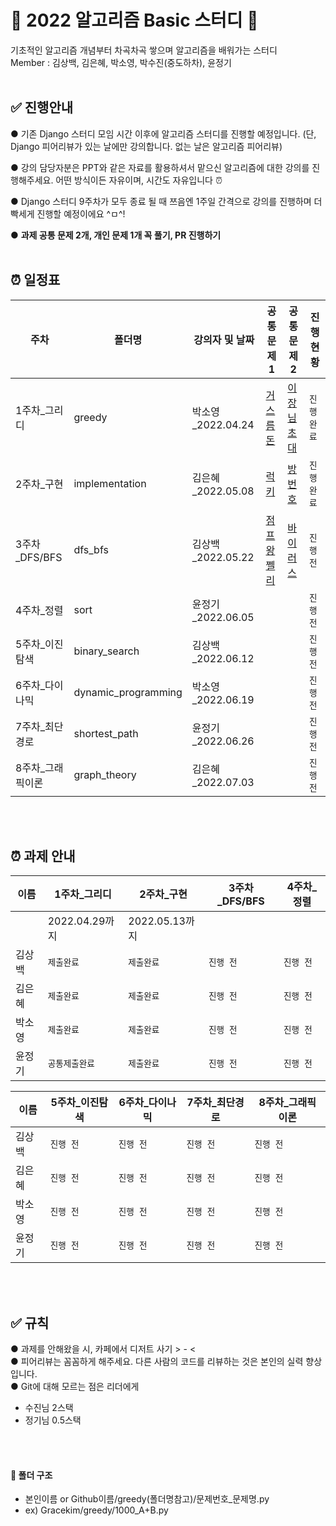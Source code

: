 # 📝 2022 알고리즘 Basic 스터디 📝

기초적인 알고리즘 개념부터 차곡차곡 쌓으며 알고리즘을 배워가는 스터디
<br />
Member : 김상백, 김은혜, 박소영, 박수진(중도하차), 윤정기
<br />
<br />

## ✅ 진행안내
● 기존 Django 스터디 모임 시간 이후에 알고리즘 스터디를 진행할 예정입니다. (단, Django 피어리뷰가 있는 날에만 강의합니다. 없는 날은 알고리즘 피어리뷰)

● 강의 담당자분은 PPT와 같은 자료를 활용하셔서 맡으신 알고리즘에 대한 강의를 진행해주세요. 어떤 방식이든 자유이며, 시간도 자유입니다 ⏰

● Django 스터디 9주차가 모두 종료 될 때 쯔음엔 1주일 간격으로 강의를 진행하며 더 빡세게 진행할 예정이에요 ^ㅁ^!

● __과제 공통 문제 2개, 개인 문제 1개 꼭 풀기, PR 진행하기__
<br />
<br />

## ⏰ 일정표
| **주차** | **폴더명**  |  강의자 및 날짜 | **공통 문제1**  | **공통 문제2**  | **진행 현황** | 
| -------- | --------- | --------------- | ------------------ | ----------------- | ------------- |
| 1주차_그리디| greedy | 박소영_2022.04.24 | [거스름돈](https://www.acmicpc.net/problem/5585) | [이장님 초대](https://www.acmicpc.net/problem/9237)| `진행 완료` |
| 2주차_구현 | implementation| 김은혜_2022.05.08 |[럭키](https://www.acmicpc.net/problem/18406) | [방 번호](https://www.acmicpc.net/problem/1475)| `진행 완료` |
| 3주차_DFS/BFS | dfs_bfs | 김상백_2022.05.22 | [점프왕 쩰리](https://www.acmicpc.net/problem/16173)| [바이러스](https://www.acmicpc.net/problem/2606)| `진행 전` |
| 4주차_정렬 | sort | 윤정기_2022.06.05 | |  | `진행 전`   |
| 5주차_이진 탐색 | binary_search | 김상백_2022.06.12 |  |  | `진행 전` |
| 6주차_다이나믹| dynamic_programming | 박소영_2022.06.19 |  |  | `진행 전`  |
| 7주차_최단경로 | shortest_path  | 윤정기_2022.06.26 |  |     | `진행 전` |
| 8주차_그래픽이론 | graph_theory | 김은혜_2022.07.03 |  |  | `진행 전`   |

<br />
<br />

## ⏰ 과제 안내
| **이름** | **1주차_그리디**  | **2주차_구현** | **3주차_DFS/BFS**  | **4주차_정렬**  | 
| -------- | --------- | -------- | --------- | --------- | 
|  | 2022.04.29까지 | 2022.05.13까지 | | |
| 김상백 | `제출완료` | `제출완료`|`진행 전` |`진행 전` |
| 김은혜 | `제출완료` | `제출완료`|`진행 전` |`진행 전` |
| 박소영 | `제출완료` | `제출완료`|`진행 전` |`진행 전` |
| 윤정기 | `공통제출완료` | `제출완료`|`진행 전` |`진행 전` |

| **이름** | **5주차_이진탐색**  | **6주차_다이나믹** | **7주차_최단경로**  | **8주차_그래픽이론**  | 
| -------- | --------- | -------- | --------- | --------- | 
| 김상백 | `진행 전` | `진행 전`|`진행 전` |`진행 전` |
| 김은혜 | `진행 전` | `진행 전`|`진행 전` |`진행 전` |
| 박소영 | `진행 전` | `진행 전`|`진행 전` |`진행 전` |
| 윤정기 | `진행 전` | `진행 전`|`진행 전` |`진행 전` |

<br />
<br />

## ✅ 규칙
● 과제를 안해왔을 시, 카페에서 디저트 사기 > - <   
● 피어리뷰는 꼼꼼하게 해주세요. 다른 사람의 코드를 리뷰하는 것은 본인의 실력 향상입니다.   
● Git에 대해 모르는 점은 리더에게    

- 수진님 2스택
- 정기님 0.5스택

<br />
<br />

#### 📁 폴더 구조 

- 본인이름 or Github이름/greedy(폴더명참고)/문제번호_문제명.py
- ex) Gracekim/greedy/1000_A+B.py 
